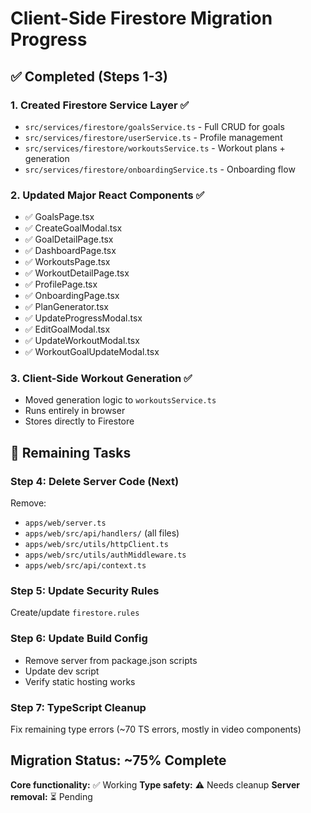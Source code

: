# Client-Side Firestore Migration Progress

## ✅ Completed (Steps 1-3)

### 1. Created Firestore Service Layer ✅
- `src/services/firestore/goalsService.ts` - Full CRUD for goals
- `src/services/firestore/userService.ts` - Profile management
- `src/services/firestore/workoutsService.ts` - Workout plans + generation
- `src/services/firestore/onboardingService.ts` - Onboarding flow

### 2. Updated Major React Components ✅
- ✅ GoalsPage.tsx
- ✅ CreateGoalModal.tsx
- ✅ GoalDetailPage.tsx
- ✅ DashboardPage.tsx
- ✅ WorkoutsPage.tsx
- ✅ WorkoutDetailPage.tsx
- ✅ ProfilePage.tsx
- ✅ OnboardingPage.tsx
- ✅ PlanGenerator.tsx
- ✅ UpdateProgressModal.tsx
- ✅ EditGoalModal.tsx
- ✅ UpdateWorkoutModal.tsx
- ✅ WorkoutGoalUpdateModal.tsx

### 3. Client-Side Workout Generation ✅
- Moved generation logic to `workoutsService.ts`
- Runs entirely in browser
- Stores directly to Firestore

## 🔄 Remaining Tasks

### Step 4: Delete Server Code (Next)
Remove:
- `apps/web/server.ts`
- `apps/web/src/api/handlers/` (all files)
- `apps/web/src/utils/httpClient.ts`
- `apps/web/src/utils/authMiddleware.ts`
- `apps/web/src/api/context.ts`

### Step 5: Update Security Rules
Create/update `firestore.rules`

### Step 6: Update Build Config
- Remove server from package.json scripts
- Update dev script
- Verify static hosting works

### Step 7: TypeScript Cleanup
Fix remaining type errors (~70 TS errors, mostly in video components)

## Migration Status: ~75% Complete

**Core functionality:** ✅ Working
**Type safety:** ⚠️ Needs cleanup
**Server removal:** ⏳ Pending

